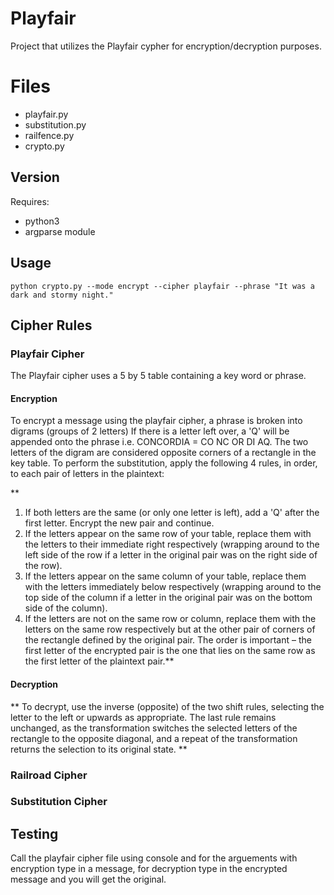 # Playfair
Project that utilizes the Playfair cypher for encryption/decryption purposes.

# Files
* playfair.py 
* substitution.py
* railfence.py
* crypto.py


## Version
Requires:
* python3
* argparse module

## Usage
`python crypto.py --mode encrypt --cipher playfair --phrase "It was a dark and stormy night."`

## Cipher Rules
### Playfair Cipher
The Playfair cipher uses a 5 by 5 table containing a key word or phrase.

#### Encryption
To encrypt a message using the playfair cipher, a phrase is broken into digrams (groups of 2 letters) If there is a letter left over, a 'Q' will be appended onto the phrase i.e. CONCORDIA = CO NC OR DI AQ. The two letters of the digram are considered opposite corners of a rectangle in the key table. To perform the substitution, apply the following 4 rules, in order, to each pair of letters in the plaintext:

**
1. If both letters are the same (or only one letter is left), add a 'Q' after the first letter. Encrypt the new pair and continue.
2. If the letters appear on the same row of your table, replace them with the letters to their immediate right respectively (wrapping around to the left side of the row if a letter in the original pair was on the right side of the row).
3. If the letters appear on the same column of your table, replace them with the letters immediately below respectively (wrapping around to the top side of the column if a letter in the original pair was on the bottom side of the column).
4. If the letters are not on the same row or column, replace them with the letters on the same row respectively but at the other pair of corners of the rectangle defined by the original pair. The order is important – the first letter of the encrypted pair is the one that lies on the same row as the first letter of the plaintext pair.**

#### Decryption
**
To decrypt, use the inverse (opposite) of the two shift rules, selecting the letter to the left or upwards as appropriate. The last rule remains unchanged, as the transformation switches the selected letters of the rectangle to the opposite diagonal, and a repeat of the transformation returns the selection to its original state. 
**
### Railroad Cipher
### Substitution Cipher
## Testing 
Call the playfair cipher file using console and for the arguements with encryption type in a message,
for decryption type in the encrypted message and you will get the original.

